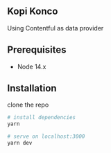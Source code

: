 ## Kopi Konco

Using Contentful as data provider

## Prerequisites
- Node 14.x

## Installation
clone the repo
``` sh
# install dependencies
yarn

# serve on localhost:3000
yarn dev
```
